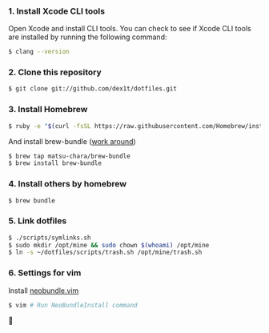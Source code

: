 ### 1. Install Xcode CLI tools
Open Xcode and install CLI tools.
You can check to see if Xcode CLI tools are installed by running the following command:
```bash
$ clang --version
```

### 2. Clone this repository
```bash
$ git clone git://github.com/dex1t/dotfiles.git
```

### 3. Install Homebrew
```bash
$ ruby -e "$(curl -fsSL https://raw.githubusercontent.com/Homebrew/install/master/install)"
```

And install brew-bundle ([work around](http://qiita.com/matsu_chara/items/78d0d0299a2f45270046))

```bash
$ brew tap matsu-chara/brew-bundle
$ brew install brew-bundle
```

### 4. Install others by homebrew
```bash
$ brew bundle
```

### 5. Link dotfiles
```bash
$ ./scripts/symlinks.sh
$ sudo mkdir /opt/mine && sudo chown $(whoami) /opt/mine
$ ln -s ~/dotfiles/scripts/trash.sh /opt/mine/trash.sh
```

### 6. Settings for vim
Install [neobundle.vim](https://github.com/Shougo/neobundle.vim#1-install-neobundle)

```bash
$ vim # Run NeoBundleInstall command
```

:dancers:
